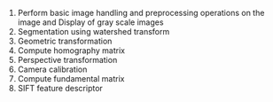 1. Perform basic image handling and preprocessing operations on the image and Display of gray scale images
2. Segmentation using watershed transform
3. Geometric transformation
4. Compute homography matrix
5. Perspective transformation
6. Camera calibration
7. Compute fundamental matrix
8. SIFT feature descriptor